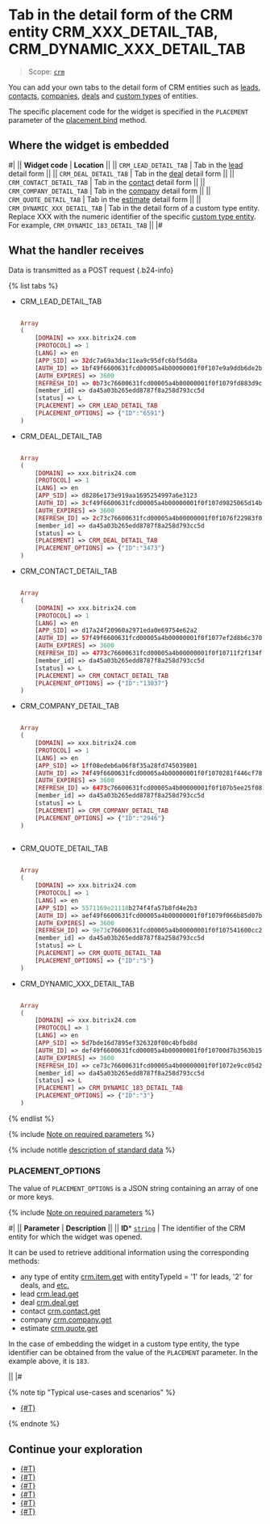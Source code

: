 # Tab in the detail form of the CRM entity CRM_XXX_DETAIL_TAB, CRM_DYNAMIC_XXX_DETAIL_TAB

> Scope: [`crm`](../../scopes/permissions.md)

You can add your own tabs to the detail form of CRM entities such as [leads](../../crm/leads/), [contacts](../../crm/contacts/), [companies](../../crm/companies/), [deals](../../crm/deals/) and [custom types](../../crm/universal/) of entities.

The specific placement code for the widget is specified in the `PLACEMENT` parameter of the [placement.bind](../placement-bind.md) method.

## Where the widget is embedded

#|
|| **Widget code** | **Location** ||
|| `CRM_LEAD_DETAIL_TAB` | Tab in the [lead](../../crm/leads/) detail form ||
|| `CRM_DEAL_DETAIL_TAB` | Tab in the [deal](../../crm/deals/) detail form ||
|| `CRM_CONTACT_DETAIL_TAB` | Tab in the [contact](../../crm/contacts/) detail form ||
|| `CRM_COMPANY_DETAIL_TAB` | Tab in the [company](../../crm/companies/) detail form ||
|| `CRM_QUOTE_DETAIL_TAB` | Tab in the [estimate](../../crm/quote/) detail form ||
|| `CRM_DYNAMIC_XXX_DETAIL_TAB` | Tab in the detail form of a custom type entity. Replace XXX with the numeric identifier of the specific [custom type entity](../../crm/universal/). For example, `CRM_DYNAMIC_183_DETAIL_TAB` ||
|#

## What the handler receives

Data is transmitted as a POST request {.b24-info}

{% list tabs %}

- CRM_LEAD_DETAIL_TAB

    ```php

    Array
    (
        [DOMAIN] => xxx.bitrix24.com
        [PROTOCOL] => 1
        [LANG] => en
        [APP_SID] => 32dc7a69a3dac11ea9c95dfc6bf5dd8a
        [AUTH_ID] => 1bf49f6600631fcd00005a4b00000001f0f107e9a9ddb6de2bd5f7856ac587b492adb4
        [AUTH_EXPIRES] => 3600
        [REFRESH_ID] => 0b73c76600631fcd00005a4b00000001f0f1079fd883d9c43bf4abf545709c61eb8f69
        [member_id] => da45a03b265edd8787f8a258d793cc5d
        [status] => L
        [PLACEMENT] => CRM_LEAD_DETAIL_TAB
        [PLACEMENT_OPTIONS] => {"ID":"6591"}
    )

    ```

- CRM_DEAL_DETAIL_TAB

    ```php

    Array
    (
        [DOMAIN] => xxx.bitrix24.com
        [PROTOCOL] => 1
        [LANG] => en
        [APP_SID] => d8286e173e919aa1695254997a6e3123
        [AUTH_ID] => 3cf49f6600631fcd00005a4b00000001f0f107d9825065d14b0d269c63cdaa0bb1967d
        [AUTH_EXPIRES] => 3600
        [REFRESH_ID] => 2c73c76600631fcd00005a4b00000001f0f1076f22983f060e8e14120e47cbc2c227a0
        [member_id] => da45a03b265edd8787f8a258d793cc5d
        [status] => L
        [PLACEMENT] => CRM_DEAL_DETAIL_TAB
        [PLACEMENT_OPTIONS] => {"ID":"3473"}
    )

    ```

- CRM_CONTACT_DETAIL_TAB

    ```php

    Array
    (
        [DOMAIN] => xxx.bitrix24.com
        [PROTOCOL] => 1
        [LANG] => en
        [APP_SID] => d17a24f20960a2971eda0e69754e62a2
        [AUTH_ID] => 57f49f6600631fcd00005a4b00000001f0f1077ef2d8b6c37097b8985bb7fb4948d1e8
        [AUTH_EXPIRES] => 3600
        [REFRESH_ID] => 4773c76600631fcd00005a4b00000001f0f10711f2f134f53a44072e44b61677961fac
        [member_id] => da45a03b265edd8787f8a258d793cc5d
        [status] => L
        [PLACEMENT] => CRM_CONTACT_DETAIL_TAB
        [PLACEMENT_OPTIONS] => {"ID":"13037"}
    )

    ```

- CRM_COMPANY_DETAIL_TAB

    ```php

    Array
    (
        [DOMAIN] => xxx.bitrix24.com
        [PROTOCOL] => 1
        [LANG] => en
        [APP_SID] => 1ff08edeb6a06f8f35a28fd745039801
        [AUTH_ID] => 74f49f6600631fcd00005a4b00000001f0f1070281f446cf788ea6bd54f8420750aaea
        [AUTH_EXPIRES] => 3600
        [REFRESH_ID] => 6473c76600631fcd00005a4b00000001f0f107b5ee25f08705b5f616a23e2130eb7fad
        [member_id] => da45a03b265edd8787f8a258d793cc5d
        [status] => L
        [PLACEMENT] => CRM_COMPANY_DETAIL_TAB
        [PLACEMENT_OPTIONS] => {"ID":"2946"}
    )
        
    ```

- CRM_QUOTE_DETAIL_TAB

    ```php

    Array
    (
        [DOMAIN] => xxx.bitrix24.com
        [PROTOCOL] => 1
        [LANG] => en
        [APP_SID] => 5571169e21118b274f4fa57b8fd4e2b3
        [AUTH_ID] => aef49f6600631fcd00005a4b00000001f0f1079f066b85d07bc74dc9f4372d83152d70
        [AUTH_EXPIRES] => 3600
        [REFRESH_ID] => 9e73c76600631fcd00005a4b00000001f0f107541600cc2176b7d270db8ab3f1eecfcf
        [member_id] => da45a03b265edd8787f8a258d793cc5d
        [status] => L
        [PLACEMENT] => CRM_QUOTE_DETAIL_TAB
        [PLACEMENT_OPTIONS] => {"ID":"5"}
    )
    
    ```

- CRM_DYNAMIC_XXX_DETAIL_TAB

    ```php

    Array
    (
        [DOMAIN] => xxx.bitrix24.com
        [PROTOCOL] => 1
        [LANG] => en
        [APP_SID] => 5d7bde16d7895ef326320f00c4bfbd8d
        [AUTH_ID] => def49f6600631fcd00005a4b00000001f0f10700d7b3563b156732e94917116f0a81a1
        [AUTH_EXPIRES] => 3600
        [REFRESH_ID] => ce73c76600631fcd00005a4b00000001f0f1072e9cc05d2796e9b91abaa262fc98bdf9
        [member_id] => da45a03b265edd8787f8a258d793cc5d
        [status] => L
        [PLACEMENT] => CRM_DYNAMIC_183_DETAIL_TAB
        [PLACEMENT_OPTIONS] => {"ID":"3"}
    )
    
    ```

{% endlist %}

{% include [Note on required parameters](../../../_includes/required.md) %}

{% include notitle [description of standard data](../_includes/widget_data.md) %}

### PLACEMENT_OPTIONS

The value of `PLACEMENT_OPTIONS` is a JSON string containing an array of one or more keys.

{% include [Note on required parameters](../../../_includes/required.md) %}

#|
|| **Parameter** | **Description** ||
|| **ID*** 
[`string`](../../data-types.md) | The identifier of the CRM entity for which the widget was opened.

It can be used to retrieve additional information using the corresponding methods:

- any type of entity [crm.item.get](../../crm/universal/crm-item-get.md) with entityTypeId = '1' for leads, '2' for deals, and [etc.](../../crm/data-types.md#object_type)
- lead [crm.lead.get](../../crm/leads/crm-lead-get.md)
- deal [crm.deal.get](../../crm/deals/crm-deal-get.md)
- contact [crm.contact.get](../../crm/contacts/crm-contact-get.md)
- company [crm.company.get](../../crm/companies/crm-company-get.md)
- estimate [crm.quote.get](../../crm/quote/crm-quote-get.md)

In the case of embedding the widget in a custom type entity, the type identifier can be obtained from the value of the `PLACEMENT` parameter. In the example above, it is `183`.

||
|#

{% note tip "Typical use-cases and scenarios" %}

- [{#T}](../../../tutorials/crm/crm-widgets/widget-as-detail-tab.md)

{% endnote %}

## Continue your exploration

- [{#T}](../placement-bind.md)
- [{#T}](../ui-interaction/index.md)
- [{#T}](../ui-interaction/crm-card.md)
- [{#T}](../../interactivity/index.md)
- [{#T}](../open-application.md)
- [{#T}](../open-path.md)